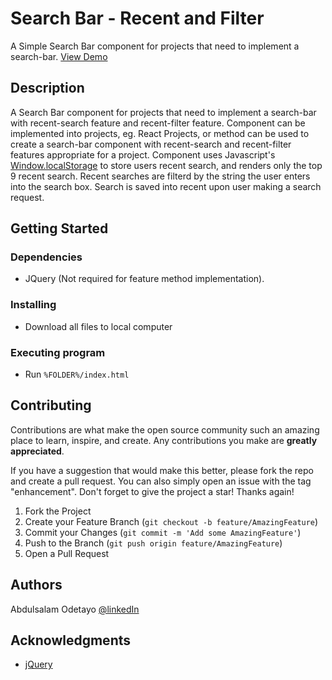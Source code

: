 # Search Bar - Recent and Filter

A Simple Search Bar component for projects that need to implement a search-bar. [View Demo](https://search-bar.web.app/)

## Description

A Search Bar component for projects that need to implement a search-bar with recent-search feature and recent-filter feature. Component can be implemented into projects, eg. React Projects, or method can be used to create a search-bar component with recent-search and recent-filter features appropriate for a project. Component uses Javascript's [Window.localStorage](https://developer.mozilla.org/en-US/docs/Web/API/Window/localStorage) to store users recent search, and renders only the top 9 recent search. Recent searches are filterd by the string the user enters into the search box. Search is saved into recent upon user making a search request.

## Getting Started

### Dependencies

* JQuery (Not required for feature method implementation).

### Installing

* Download all files to local computer

### Executing program

* Run `%FOLDER%/index.html`

## Contributing

Contributions are what make the open source community such an amazing place to learn, inspire, and create. Any contributions you make are **greatly appreciated**.

If you have a suggestion that would make this better, please fork the repo and create a pull request. You can also simply open an issue with the tag "enhancement".
Don't forget to give the project a star! Thanks again!

1. Fork the Project
2. Create your Feature Branch (`git checkout -b feature/AmazingFeature`)
3. Commit your Changes (`git commit -m 'Add some AmazingFeature'`)
4. Push to the Branch (`git push origin feature/AmazingFeature`)
5. Open a Pull Request

## Authors

Abdulsalam Odetayo  [@linkedIn](https://www.linkedin.com/in/abdulsalam-odetayo-87ba72202/)

## Acknowledgments

* [jQuery](https://jquery.com/)
